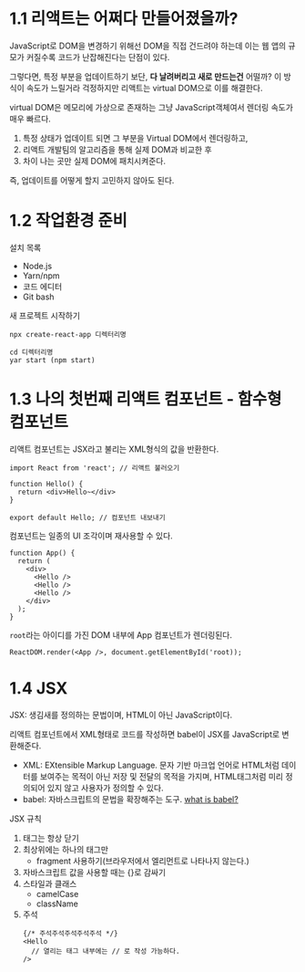 # 1.1 리액트는 어쩌다 만들어졌을까?
JavaScript로 DOM을 변경하기 위해선 DOM을 직접 건드려야 하는데 이는 웹 앱의 규모가 커질수록 코드가 난잡해진다는 단점이 있다.

그렇다면, 특정 부분을 업데이트하기 보단, **다 날려버리고 새로 만드는건** 어떨까? 이 방식이 속도가 느릴거라 걱정하지만 리액트는 virtual DOM으로 이를 해결한다.

virtual DOM은 메모리에 가상으로 존재하는 그냥 JavaScript객체여서 렌더링 속도가 매우 빠르다.
1. 특정 상태가 업데이트 되면 그 부분을 Virtual DOM에서 렌더링하고,
2. 리액트 개발팀의 알고리즘을 통해 실제 DOM과 비교한 후
3. 차이 나는 곳만 실제 DOM에 패치시켜준다.

즉, 업데이트를 어떻게 할지 고민하지 않아도 된다.

# 1.2 작업환경 준비
설치 목록
- Node.js
- Yarn/npm
- 코드 에디터
- Git bash

새 프로젝트 시작하기
```
npx create-react-app 디렉터리명
```
```
cd 디렉터리명
yar start (npm start)
```

# 1.3 나의 첫번째 리액트 컴포넌트 - 함수형 컴포넌트
리액트 컴포넌트는 JSX라고 불리는 XML형식의 값을 반환한다.
```
import React from 'react'; // 리액트 불러오기

function Hello() {
  return <div>Hello~</div>
}

export default Hello; // 컴포넌트 내보내기
```

컴포넌트는 일종의 UI 조각이며 재사용할 수 있다.
```
function App() {
  return (
    <div>
      <Hello />
      <Hello />
      <Hello />
    </div>
  );
}
```

`root`라는 아이디를 가진 DOM 내부에 App 컴포넌트가 렌더링된다.
```
ReactDOM.render(<App />, document.getElementById('root));
```

# 1.4 JSX
JSX: 생김새를 정의하는 문법이며, HTML이 아닌 JavaScript이다.

리액트 컴포넌트에서 XML형태로 코드를 작성하면 babel이 JSX를 JavaScript로 변환해준다.
- XML: EXtensible Markup Language. 문자 기반 마크업 언어로 HTML처럼 데이터를 보여주는 목적이 아닌 저장 및 전달의 목적을 가지며, HTML태그처럼 미리 정의되어 있지 않고 사용자가 정의할 수 있다.
- babel: 자바스크립트의 문법을 확장해주는 도구. [what is babel?](https://babeljs.io/docs/en/)

JSX 규칙
1. 태그는 항상 닫기
2. 최상위에는 하나의 태그만
    - fragment 사용하기(브라우저에서 엘리먼트로 나타나지 않는다.)
3. 자바스크립트 값을 사용할 때는 {}로 감싸기
4. 스타일과 클래스
    - camelCase
    - className
6. 주석
    ```
    {/* 주석주석주석주석주석 */}
    <Hello
      // 열리는 태그 내부에는 // 로 작성 가능하다.
    />
    ```
